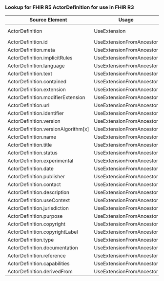 ### Lookup for FHIR R5 ActorDefinition for use in FHIR R3

| Source Element | Usage | Target |
| -------------- | ----- | ------ |
| ActorDefinition | UseExtension | http://hl7.org/fhir/5.0/StructureDefinition/extension-ActorDefinition |
| ActorDefinition.id | UseExtensionFromAncestor | - |
| ActorDefinition.meta | UseExtensionFromAncestor | - |
| ActorDefinition.implicitRules | UseExtensionFromAncestor | - |
| ActorDefinition.language | UseExtensionFromAncestor | - |
| ActorDefinition.text | UseExtensionFromAncestor | - |
| ActorDefinition.contained | UseExtensionFromAncestor | - |
| ActorDefinition.extension | UseExtensionFromAncestor | - |
| ActorDefinition.modifierExtension | UseExtensionFromAncestor | - |
| ActorDefinition.url | UseExtensionFromAncestor | - |
| ActorDefinition.identifier | UseExtensionFromAncestor | - |
| ActorDefinition.version | UseExtensionFromAncestor | - |
| ActorDefinition.versionAlgorithm[x] | UseExtensionFromAncestor | - |
| ActorDefinition.name | UseExtensionFromAncestor | - |
| ActorDefinition.title | UseExtensionFromAncestor | - |
| ActorDefinition.status | UseExtensionFromAncestor | - |
| ActorDefinition.experimental | UseExtensionFromAncestor | - |
| ActorDefinition.date | UseExtensionFromAncestor | - |
| ActorDefinition.publisher | UseExtensionFromAncestor | - |
| ActorDefinition.contact | UseExtensionFromAncestor | - |
| ActorDefinition.description | UseExtensionFromAncestor | - |
| ActorDefinition.useContext | UseExtensionFromAncestor | - |
| ActorDefinition.jurisdiction | UseExtensionFromAncestor | - |
| ActorDefinition.purpose | UseExtensionFromAncestor | - |
| ActorDefinition.copyright | UseExtensionFromAncestor | - |
| ActorDefinition.copyrightLabel | UseExtensionFromAncestor | - |
| ActorDefinition.type | UseExtensionFromAncestor | - |
| ActorDefinition.documentation | UseExtensionFromAncestor | - |
| ActorDefinition.reference | UseExtensionFromAncestor | - |
| ActorDefinition.capabilities | UseExtensionFromAncestor | - |
| ActorDefinition.derivedFrom | UseExtensionFromAncestor | - |
